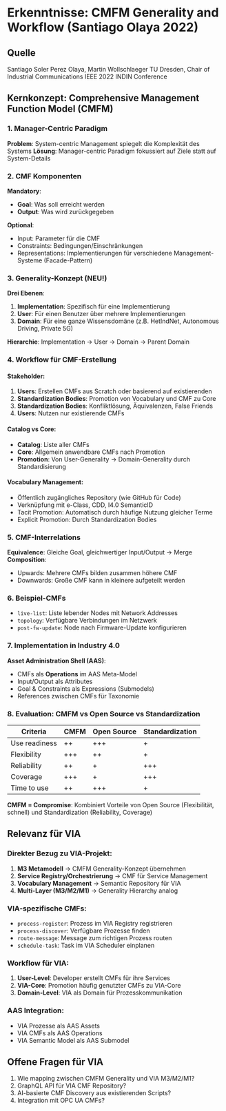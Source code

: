 # Erkenntnisse: CMFM Generality and Workflow (Santiago Olaya 2022)

## Quelle
Santiago Soler Perez Olaya, Martin Wollschlaeger
TU Dresden, Chair of Industrial Communications
IEEE 2022 INDIN Conference

## Kernkonzept: Comprehensive Management Function Model (CMFM)

### 1. Manager-Centric Paradigm
**Problem**: System-centric Management spiegelt die Komplexität des Systems
**Lösung**: Manager-centric Paradigm fokussiert auf Ziele statt auf System-Details

### 2. CMF Komponenten
**Mandatory**:
- **Goal**: Was soll erreicht werden
- **Output**: Was wird zurückgegeben

**Optional**:
- Input: Parameter für die CMF
- Constraints: Bedingungen/Einschränkungen
- Representations: Implementierungen für verschiedene Management-Systeme (Facade-Pattern)

### 3. Generality-Konzept (NEU!)
**Drei Ebenen**:
1. **Implementation**: Spezifisch für eine Implementierung
2. **User**: Für einen Benutzer über mehrere Implementierungen
3. **Domain**: Für eine ganze Wissensdomäne (z.B. HetIndNet, Autonomous Driving, Private 5G)

**Hierarchie**: Implementation → User → Domain → Parent Domain

### 4. Workflow für CMF-Erstellung

#### Stakeholder:
1. **Users**: Erstellen CMFs aus Scratch oder basierend auf existierenden
2. **Standardization Bodies**: Promotion von Vocabulary und CMF zu Core
3. **Standardization Bodies**: Konfliktlösung, Äquivalenzen, False Friends
4. **Users**: Nutzen nur existierende CMFs

#### Catalog vs Core:
- **Catalog**: Liste aller CMFs
- **Core**: Allgemein anwendbare CMFs nach Promotion
- **Promotion**: Von User-Generality → Domain-Generality durch Standardisierung

#### Vocabulary Management:
- Öffentlich zugängliches Repository (wie GitHub für Code)
- Verknüpfung mit e-Class, CDD, I4.0 SemanticID
- Tacit Promotion: Automatisch durch häufige Nutzung gleicher Terme
- Explicit Promotion: Durch Standardization Bodies

### 5. CMF-Interrelations
**Equivalence**: Gleiche Goal, gleichwertiger Input/Output → Merge
**Composition**:
- Upwards: Mehrere CMFs bilden zusammen höhere CMF
- Downwards: Große CMF kann in kleinere aufgeteilt werden

### 6. Beispiel-CMFs
- `live-list`: Liste lebender Nodes mit Network Addresses
- `topology`: Verfügbare Verbindungen im Netzwerk
- `post-fw-update`: Node nach Firmware-Update konfigurieren

### 7. Implementation in Industry 4.0
**Asset Administration Shell (AAS)**:
- CMFs als **Operations** im AAS Meta-Model
- Input/Output als Attributes
- Goal & Constraints als Expressions (Submodels)
- References zwischen CMFs für Taxonomie

### 8. Evaluation: CMFM vs Open Source vs Standardization

| Criteria | CMFM | Open Source | Standardization |
|----------|------|-------------|-----------------|
| Use readiness | ++ | +++ | + |
| Flexibility | +++ | ++ | + |
| Reliability | ++ | + | +++ |
| Coverage | +++ | + | +++ |
| Time to use | ++ | +++ | + |

**CMFM = Compromise**: Kombiniert Vorteile von Open Source (Flexibilität, schnell) und Standardization (Reliability, Coverage)

## Relevanz für VIA

### Direkter Bezug zu VIA-Projekt:
1. **M3 Metamodell** → CMFM Generality-Konzept übernehmen
2. **Service Registry/Orchestrierung** → CMF für Service Management
3. **Vocabulary Management** → Semantic Repository für VIA
4. **Multi-Layer (M3/M2/M1)** → Generality Hierarchy analog

### VIA-spezifische CMFs:
- `process-register`: Prozess im VIA Registry registrieren
- `process-discover`: Verfügbare Prozesse finden
- `route-message`: Message zum richtigen Prozess routen
- `schedule-task`: Task im VIA Scheduler einplanen

### Workflow für VIA:
1. **User-Level**: Developer erstellt CMFs für ihre Services
2. **VIA-Core**: Promotion häufig genutzter CMFs zu VIA-Core
3. **Domain-Level**: VIA als Domain für Prozesskommunikation

### AAS Integration:
- VIA Prozesse als AAS Assets
- VIA CMFs als AAS Operations
- VIA Semantic Model als AAS Submodel

## Offene Fragen für VIA
1. Wie mapping zwischen CMFM Generality und VIA M3/M2/M1?
2. GraphQL API für VIA CMF Repository?
3. AI-basierte CMF Discovery aus existierenden Scripts?
4. Integration mit OPC UA CMFs?
